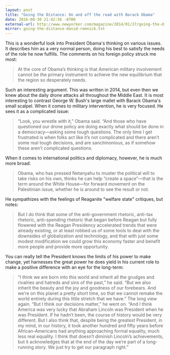 ```yaml
---
layout: post
title: "Going the Distance: On and off the road with Barack Obama"
date: 2016-08-30 21:42:56 -0700
external-url: http://www.newyorker.com/magazine/2014/01/27/going-the-distance-david-remnick
mirror: going-the-distance-david-remnick.txt
---
```


This is a wonderful look into President Obama's thinking on various issues.
It describes him as a very normal person, doing his best to satisfy the
needs of the role he now fulfills. The comments on his foreign policy
struck me most:

> At the core of Obama’s thinking is that American military involvement
> cannot be the primary instrument to achieve the new equilibrium that the
> region so desperately needs.

Such an interesting argument. This was written in 2014, but even then we
knew about the daily drone attacks all throughout the Middle East. It is
most interesting to contrast George W. Bush's large mallet with Barack
Obama's small scalpel. When it comes to military intervention, he is very
focused. He sees it as a complicated issue:

> “Look, you wrestle with it,” Obama said. “And those who have questioned
> our drone policy are doing exactly what should be done in a
> democracy—asking some tough questions. The only time I get frustrated is
> when folks act like it’s not complicated and there aren’t some real tough
> decisions, and are sanctimonious, as if somehow these aren’t complicated
> questions.

When it comes to international politics and diplomacy, however, he is much
more broad:

> Obama, who has pressed Netanyahu to muster the political will to take
> risks on his own, thinks he can help “create a space”—that is the term
> around the White House—for forward movement on the Palestinian issue,
> whether he is around to see the result or not.

He sympathizes with the feelings of Reaganite "welfare state" critiques,
but notes:

> But I do think that some of the anti-government rhetoric, anti-tax
> rhetoric, anti-spending rhetoric that began before Reagan but fully
> flowered with the Reagan Presidency accelerated trends that were already
> existing, or at least robbed us of some tools to deal with the downsides
> of globalization and technology, and that with just some modest
> modification we could grow this economy faster and benefit more people
> and provide more opportunity.

You can really tell the President knows the limits of his power to make
change, yet harnesses the great power he does yield in his current role to
make a positive difference with an eye for the long-term:

> “I think we are born into this world and inherit all the grudges and
> rivalries and hatreds and sins of the past,” he said. “But we also
> inherit the beauty and the joy and goodness of our forebears. And we’re
> on this planet a pretty short time, so that we cannot remake the world
> entirely during this little stretch that we have.” The long view again.
> “But I think our decisions matter,” he went on. “And I think America was
> very lucky that Abraham Lincoln was President when he was President. If
> he hadn’t been, the course of history would be very different. But I also
> think that, despite being the greatest President, in my mind, in our
> history, it took another hundred and fifty years before African-Americans
> had anything approaching formal equality, much less real equality. I
> think that doesn’t diminish Lincoln’s achievements, but it acknowledges
> that at the end of the day we’re part of a long-running story. We just
> try to get our paragraph right.”
